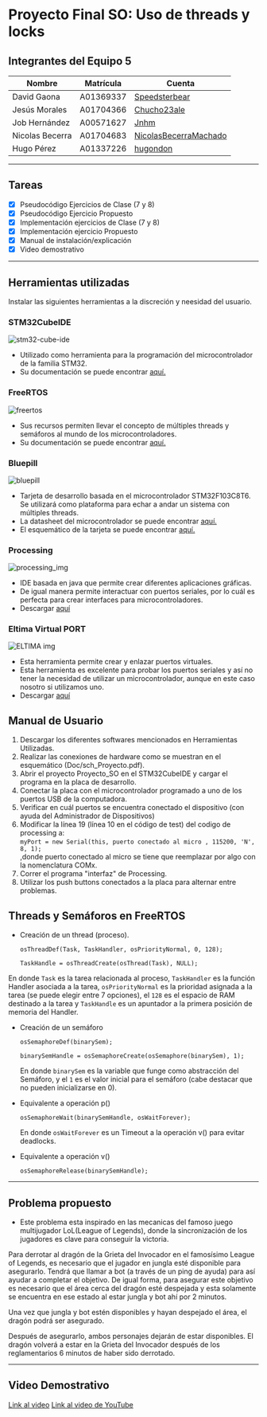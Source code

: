 # Proyecto Final SO: Uso de threads y locks 
## Integrantes del Equipo 5
| Nombre | Matrícula | Cuenta |
| ----------- | ----------- | ----------- |
| David Gaona  | A01369337  |[Speedsterbear](https://github.com/Speedsterbear)  |
| Jesús Morales| A01704366 | [Chucho23ale](https://github.com/Chucho23ale) |
| Job Hernández | A00571627 | [Jnhm](https://github.com/Jnhm) |
| Nicolas Becerra |A01704683  |[NicolasBecerraMachado](https://github.com/NicolasBecerraMachado)  |
| Hugo Pérez | A01337226 | [hugondon](https://github.com/Hugondon)  |
---
## Tareas
- [X] Pseudocódigo Ejercicios de Clase (7 y 8)
- [X] Pseudocódigo Ejercicio Propuesto
- [X] Implementación ejercicios de Clase (7 y 8)
- [X] Implementación ejercicio Propuesto
- [X] Manual de instalación/explicación
- [X] Video demostrativo
---
## Herramientas utilizadas
Instalar las siguientes herramientas a la discreción y neesidad del usuario.
### STM32CubeIDE
![stm32-cube-ide](https://user-images.githubusercontent.com/47252665/106367007-3465b880-6305-11eb-98c7-40b263969311.jpg)
- Utilizado como herramienta para la programación del microcontrolador de la familia STM32.
- Su documentación se puede encontrar [aquí.](https://www.st.com/en/development-tools/stm32cubeide.html#documentation)
### FreeRTOS
![freertos](https://user-images.githubusercontent.com/47252665/106366566-590c6100-6302-11eb-9a2c-a628cdd36abd.jpg)
- Sus recursos permiten llevar el concepto de múltiples threads y semáforos al mundo de los microcontroladores.
- Su documentación se puede encontrar [aquí.](https://www.freertos.org/Documentation/RTOS_book.html)
### Bluepill
![bluepill](https://user-images.githubusercontent.com/47252665/106808503-1616fa00-6630-11eb-9476-e1eb82aeda74.png)
- Tarjeta de desarrollo basada en el microcontrolador STM32F103C8T6. Se utilizará como plataforma para echar a andar un sistema con múltiples threads.
- La datasheet del microcontrolador se puede encontrar [aquí.](https://www.st.com/en/microcontrollers-microprocessors/stm32f103c8.html#documentation)
- El esquemático de la tarjeta se puede encontrar [aquí.](https://github.com/dhylands/stm32-test/blob/master/board-STM32F103-Mini/STM32F103C8T6-Schematic.pdf)
### Processing
![processing_img](https://user-images.githubusercontent.com/47252665/106808357-e7991f00-662f-11eb-8038-75ab7a09e618.png)
- IDE basada en java que permite crear diferentes aplicaciones gráficas.
- De igual manera permite interactuar con puertos seriales, por lo cuál es perfecta para crear interfaces para microcontroladores.
- Descargar [aquí](https://processing.org/download/)
### Eltima Virtual PORT
![ELTIMA img](https://www.eltima.com/imgnew/products/product-info/i-win/winLargeVspdIcon@2x.png)
- Esta herramienta permite crear y enlazar puertos virtuales.
- Esta herramienta es excelente para probar los puertos seriales y así no tener la necesidad de utilizar un microcontrolador, aunque  en este caso nosotro si utilizamos uno.
- Descargar [aquí](https://www.eltima.com/vspd-post-download.html)

## Manual de Usuario
1. Descargar los diferentes softwares mencionados en Herramientas Utilizadas.
2. Realizar las conexiones de hardware como se muestran en el esquemático (Doc/sch_Proyecto.pdf).
3. Abrir el proyecto Proyecto_SO en el STM32CubeIDE y cargar el programa en la placa de desarrollo.
4. Conectar la placa con el microcontrolador programado a uno de los puertos USB de la computadora.
5. Verificar en cuál puertos se encuentra conectado el dispositivo (con ayuda del Administrador de Dispositivos)
6. Modificar la línea 19 (línea 10 en el código de test) del codigo de processing a:    
  `myPort = new Serial(this, puerto conectado al micro , 115200, 'N', 8, 1);`  
   ,donde puerto conectado al micro se tiene que reemplazar por algo con la nomenclatura COMx.
7. Correr el programa "interfaz" de Processing.
8. Utilizar los push buttons conectados a la placa para alternar entre problemas.

## Threads y Semáforos en FreeRTOS
- Creación de un thread (proceso).

  `osThreadDef(Task, TaskHandler, osPriorityNormal, 0, 128);`
  
  `TaskHandle = osThreadCreate(osThread(Task), NULL);`
  
 En donde `Task` es la tarea relacionada al proceso, `TaskHandler` es la función Handler asociada a la tarea, `osPriorityNormal` es la prioridad asignada a la tarea (se puede elegir entre 7 opciones), el `128` es el espacio de RAM destinado a la tarea y `TaskHandle` es un apuntador a la primera posición de memoria del Handler.
  
- Creación de un semáforo

  `osSemaphoreDef(binarySem);`
  
  `binarySemHandle = osSemaphoreCreate(osSemaphore(binarySem), 1);`
  
   En donde `binarySem` es la variable que funge como abstracción del Semáforo, y el `1` es el valor inicial para el semáforo (cabe destacar que no pueden inicializarse en 0).
  
- Equivalente a operación p()

  `osSemaphoreWait(binarySemHandle, osWaitForever);`
  
  En donde `osWaitForever` es un Timeout a la operación v() para evitar deadlocks.
  
- Equivalente a operación v()

  `osSemaphoreRelease(binarySemHandle);`

---
## Problema propuesto
- Este problema esta inspirado en las mecanicas del famoso juego multijugador LoL(League of Legends), donde la sincronización de los jugadores es clave para conseguir la victoria.

Para derrotar al dragón de la Grieta del Invocador en el famosísimo League of Legends, es necesario que el jugador en jungla esté disponible para asegurarlo.
Tendrá que llamar a bot (a través de un ping de ayuda) para así ayudar a completar el objetivo.
De igual forma, para asegurar este objetivo es necesario que el área cerca del dragón esté despejada y esta solamente se encuentra en ese estado al estar jungla y bot ahí por 2 minutos.

Una vez que jungla y bot estén disponibles y hayan despejado el área, el dragón podrá ser asegurado.

Después de asegurarlo, ambos personajes dejarán de estar disponibles. 
El dragón volverá a estar en la Grieta del Invocador después de los reglamentarios 6 minutos de haber sido derrotado.

---
## Video Demostrativo

[Link al video](https://drive.google.com/drive/folders/1qpY7V7M-YAX1ldKsQ7_L6k8iIiCXulyH?usp=sharing)
[Link al video de YouTube](https://youtu.be/Hr0SjX6N1tY)
